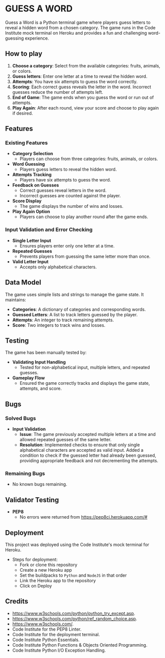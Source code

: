 # GUESS A WORD

Guess a Word is a Python terminal game where players guess letters to reveal a hidden word from a chosen category. The game runs in the Code Institute mock terminal on Heroku and provides a fun and challenging word-guessing experience.

## How to play

1. **Choose a category**: Select from the available categories: fruits, animals, or colors.
2. **Guess letters**: Enter one letter at a time to reveal the hidden word.
3. **Attempts**: You have six attempts to guess the word correctly.
4. **Scoring**: Each correct guess reveals the letter in the word. Incorrect guesses reduce the number of attempts left.
5. **End of Game**: The game ends when you guess the word or run out of attempts.
6. **Play Again**: After each round, view your score and choose to play again if desired.

## Features

### Existing Features
- **Category Selection**
  - Players can choose from three categories: fruits, animals, or colors.
- **Word Guessing**
  - Players guess letters to reveal the hidden word.
- **Attempts Tracking**
  - Players have six attempts to guess the word.
- **Feedback on Guesses**
  - Correct guesses reveal letters in the word.
  - Incorrect guesses are counted against the player.
- **Score Display**
  - The game displays the number of wins and losses.
- **Play Again Option**
  - Players can choose to play another round after the game ends.

### Input Validation and Error Checking
- **Single Letter Input**
  - Ensures players enter only one letter at a time.
- **Repeated Guesses**
  - Prevents players from guessing the same letter more than once.
- **Valid Letter Input**
  - Accepts only alphabetical characters.

## Data Model

The game uses simple lists and strings to manage the game state. It maintains:
- **Categories**: A dictionary of categories and corresponding words.
- **Guessed Letters**: A list to track letters guessed by the player.
- **Attempts**: An integer to track remaining attempts.
- **Score**: Two integers to track wins and losses.

## Testing

The game has been manually tested by:
- **Validating Input Handling**
  - Tested for non-alphabetical input, multiple letters, and repeated guesses.
- **Gameplay Flow**
  - Ensured the game correctly tracks and displays the game state, attempts, and score.

## Bugs

### Solved Bugs
- **Input Validation**
  - **Issue**: The game previously accepted multiple letters at a time and allowed repeated guesses of the same letter.
  - **Resolution**: Implemented checks to ensure that only single alphabetical characters are accepted as valid input. Added a condition to check if the guessed letter had already been guessed, providing appropriate feedback and not decrementing the attempts.

### Remaining Bugs
- No known bugs remaining.

## Validator Testing

- **PEP8**
  - No errors were returned from https://pep8ci.herokuapp.com/# 

## Deployment

This project was deployed using the Code Institute's mock terminal for Heroku.

- Steps for deployment:
  - Fork or clone this repository
  - Create a new Heroku app
  - Set the buildpacks to `Python` and `NodeJS` in that order
  - Link the Heroku app to the repository
  - Click on Deploy

## Credits

- https://www.w3schools.com/python/python_try_except.asp.
- https://www.w3schools.com/python/ref_random_choice.asp.
- https://www.w3schools.com/.
- Code Institute for the PEP8 Linter.
- Code Institute for the deployment terminal.
- Code Institute Python Essentials.
- Code Institute Python Functions & Objects Oriented Programming.
- Code Institute Python I/O Exception Handling. 

